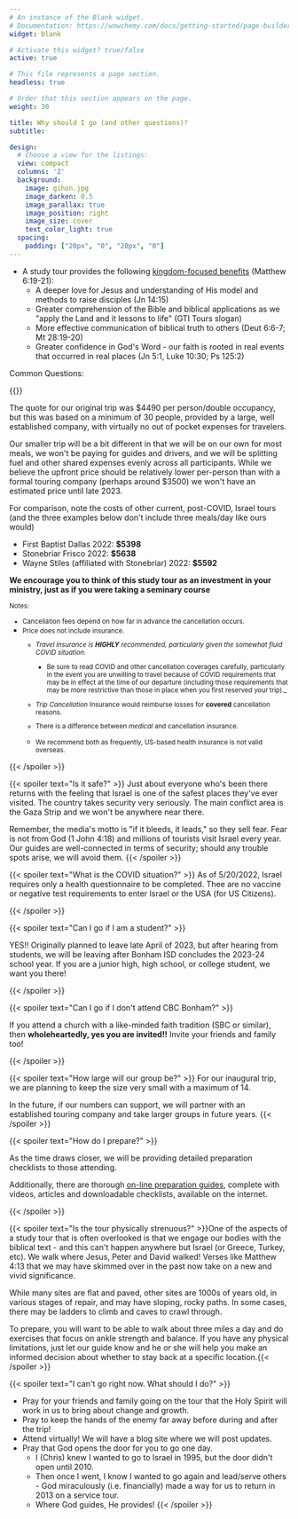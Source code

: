 ```yaml
---
# An instance of the Blank widget.
# Documentation: https://wowchemy.com/docs/getting-started/page-builder/
widget: blank

# Activate this widget? true/false
active: true

# This file represents a page section.
headless: true

# Order that this section appears on the page.
weight: 30

title: Why should I go (and other questions)?
subtitle:

design:
  # Choose a view for the listings:
  view: compact
  columns: '2'
  background:
    image: gihon.jpg
    image_darken: 0.5
    image_parallax: true
    image_position: right
    image_size: cover
    text_color_light: true
  spacing:
    padding: ["20px", "0", "20px", "0"]
---
```




* A study tour provides the following <u>kingdom-focused benefits</u> (Matthew 6:19-21):
  * A deeper love for Jesus and understanding of His model and methods to raise disciples (Jn 14:15)
  * Greater comprehension of the Bible and biblical applications as we "apply the Land and it lessons to life" (GTI Tours slogan)
  * More effective communication of biblical truth to others (Deut 6:6-7; Mt 28:19-20)
  * Greater confidence in God's Word - our faith is rooted in real events that occurred in real places (Jn 5:1, Luke 10:30; Ps 125:2)


    
Common Questions:

{{<spoiler text="**Tell me more about the cost.**">}}

The quote for our original trip was $4490 per person/double occupancy, but this was based on a minimum of 30 people, provided by a large, well established company, with virtually no out of pocket expenses for travelers.

Our smaller trip will be a bit different in that we will be on our own for most meals, we won't be paying for guides and drivers, and we will be splitting fuel and other shared expenses evenly across all participants.  While we believe the upfront price should be relatively lower per-person than with a formal touring company (perhaps around $3500) we won't have an estimated price until late 2023.

For comparison, note the costs of other current, post-COVID, Israel tours (and the three examples below don't include three meals/day like ours would)

* First Baptist Dallas 2022: **$5398**
* Stonebriar Frisco 2022: **$5638**
* Wayne Stiles (affiliated with Stonebriar) 2022: **$5592**

**We encourage you to think of this study tour as an investment in your ministry, just as if you were taking a seminary course**


<small>Notes:


* Cancellation fees depend on how far in advance the cancellation occurs. 
* Price does not include insurance. 
     * _Travel insurance is **HIGHLY** recommended, particularly given the somewhat fluid COVID situation._ 
         * Be sure to read COVID and other cancellation coverages carefully, particularly in the event you are unwilling to travel because of COVID requirements that may be in effect at the time of our departure (including those requirements that may be more restrictive than those in place when you first reserved your trip)._
    * _Trip Cancellation_ Insurance would reimburse losses for **covered** cancellation reasons. 
    * There is a difference between _medical_ and cancellation insurance. 
    * We recommend both as frequently, US-based health insurance is not valid overseas.


      </small>

{{< /spoiler >}}


{{< spoiler text="Is it safe?" >}} Just about everyone who's been there returns with the feeling that Israel is one of the safest places they've ever visited.  The country takes security very seriously.  The main conflict area is the Gaza Strip and we won't be anywhere near there. 

Remember, the media's motto is "if it bleeds, it leads," so they sell fear.  Fear is not from God (1 John 4:18) and millions of tourists visit Israel every year. Our guides are well-connected in terms of security; should any trouble spots arise, we will avoid them. 
{{< /spoiler >}}

{{< spoiler text="What is the COVID situation?" >}} 
As of 5/20/2022, Israel requires only a health questionnaire to be completed.  Thee are no vaccine or negative test requirements to enter Israel or the USA (for US Citizens).

{{< /spoiler >}}




{{< spoiler text="Can I go if I am a student?" >}}

YES!! Originally planned to leave late April of 2023, but after hearing from students, we will be leaving after Bonham ISD concludes the 2023-24 school year.  If you are a junior high, high school, or college student, we want you there!



{{< /spoiler >}}

{{< spoiler text="Can I go if I don't attend CBC Bonham?" >}}

If you attend a church with a like-minded faith tradition (SBC or similar), then **wholeheartedly, yes you are invited!!** Invite your friends and family too!



{{< /spoiler >}}

{{< spoiler text="How large will our group be?" >}}
For our inaugural trip, we are planning to keep the size very small with a maximum of 14.

In the future, if our numbers can support, we will partner with an established touring company and take larger groups in future years.
{{< /spoiler >}}



{{< spoiler text="How do I prepare?" >}}

As the time draws closer, we will be providing detailed preparation checklists to those attending.

Additionally, there are thorough [on-line preparation guides](https://gtitours.org/study-tour-preparation-guide), complete with videos, articles and downloadable checklists, available on the internet.  



{{< /spoiler >}}

{{< spoiler text="Is the tour physically strenuous?" >}}One of the aspects of a study tour that is often overlooked is that we engage our bodies with the biblical text - and this can't happen anywhere but Israel (or Greece, Turkey, etc).  We walk where Jesus, Peter and David walked! Verses like Matthew 4:13 that we may have skimmed over in the past now take on a new and vivid significance.

While many sites are flat and paved, other sites are 1000s of years old, in various stages of repair, and may have sloping, rocky paths. In some cases, there may be ladders to climb and caves to crawl through. 

To prepare, you will want to be able to walk about three miles a day and do exercises that focus on ankle strength and balance. If you have any physical limitations, just let our guide know and he or she will help you make an informed decision about whether to stay back at a specific location.{{< /spoiler >}}

{{< spoiler text="I can't go right now.  What should I do?" >}}


* Pray for your friends and family going on the tour that the Holy Spirit will work in us to bring about change and growth.  
* Pray to keep the hands of the enemy far away before during and after the trip! 
* Attend virtually! We will have a blog site where we will post updates.  
* Pray that God opens the door for you to go one day.  
  * I (Chris) knew I wanted to go to Israel in 1995, but the door didn't open until 2010.
  * Then once I went, I know I wanted to go again and lead/serve others - God miraculously (i.e. financially) made a way for us to return in 2013 on a service tour.
  * Where God guides, He provides! {{< /spoiler >}}


  
<script type="text/javascript">
  window.ESV_CROSSREF_OPTIONS = {
    body_background_color: 'D7E5F0',
    header_font_size: 10,
    body_font_size: 14,
    footer_font_size: 8,
    header_font_family: 'Arial',
    body_font_family: 'Times'
  };
</script>
<script src="https://static.esvmedia.org/crossref/crossref.min.js" type="text/javascript"></script> 